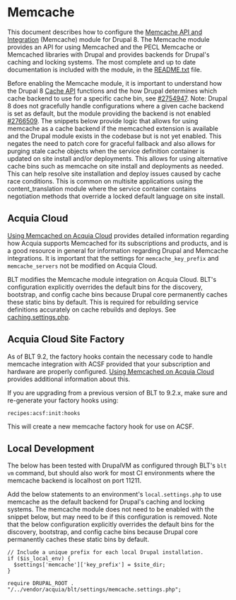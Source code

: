 # Memcache

This document describes how to configure the [Memcache API and Integration](https://www.drupal.org/project/memcache) (Memcache) module for Drupal 8. The Memcache module provides an API for using Memcached and the PECL Memcache or Memcached libraries with Drupal and provides backends for Drupal's caching and locking systems. The most complete and up to date documentation is included with the module, in the [README.txt](http://cgit.drupalcode.org/memcache/tree/README.txt?h=8.x-2.x) file.

Before enabling the Memcache module, it is important to understand how the Drupal 8 [Cache API](https://api.drupal.org/api/drupal/core%21core.api.php/group/cache/8.4.x) functions and the how Drupal determines which cache backend to use for a specific cache bin, see [#2754947](https://www.drupal.org/node/2754947). Note: Drupal 8 does not gracefully handle configurations where a given cache backend is set as default, but the module providing the backend is not enabled [#2766509](https://www.drupal.org/node/2766509). The snippets below provide logic that allows for using memcache as a cache backend if the memcached extension is available and the Drupal module exists in the codebase but is not yet enabled. This negates the need to patch core for graceful fallback and also allows for purging stale cache objects when the service definition container is updated on site install and/or deployments. This allows for using alternative cache bins such as memcache on site install and deployments as needed. This can help resolve site installation and deploy issues caused by cache race conditions. This is common on multisite applications using the content_translation module where the service container contains negotiation methods that override a locked default language on site install.

## Acquia Cloud

[Using Memcached on Acquia Cloud](https://docs.acquia.com/acquia-cloud/performance/memcached/) provides detailed information regarding how Acquia supports Memcached for its subscriptions and products, and is a good resource in general for information regarding Drupal and Memcache integrations. It is important that the settings for `memcache_key_prefix` and `memcache_servers` not be modified on Acquia Cloud.

BLT modifies the Memcache module integration on Acquia Cloud. BLT's configuration explicitly overrides the default bins for the discovery, bootstrap, and config cache bins because Drupal core permanently caches these static bins by default. This is required for rebuilding service definitions accurately on cache rebuilds and deploys. See [caching.settings.php](/settings/cache.settings.php).

## Acquia Cloud Site Factory

As of BLT 9.2, the factory hooks contain the necessary code to handle memcache integration with ACSF provided that your subscription and hardware are properly configured. [Using Memcached on Acquia Cloud](https://docs.acquia.com/acquia-cloud/performance/memcached/) provides additional information about this.

If you are upgrading from a previous version of BLT to 9.2.x, make sure and re-generate your factory hooks using:

```
recipes:acsf:init:hooks
``` 

This will create a new memcache factory hook for use on ACSF.


## Local Development

The below has been tested with DrupalVM as configured through BLT's `blt vm` command, but should also work for most CI environments where the memcache backend is localhost on port 11211.

Add the below statements to an environment's `local.settings.php` to use memcache as the default backend for Drupal's caching and locking systems. The memcache module does not need to be enabled with the snippet below, but may need to be if this configuration is removed. Note that the below configuration explicitly overrides the default bins for the discovery, bootstrap, and config cache bins because Drupal core permanently caches these static bins by default.

```
// Include a unique prefix for each local Drupal installation.
if ($is_local_env) {
  $settings['memcache']['key_prefix'] = $site_dir;
}

require DRUPAL_ROOT . "/../vendor/acquia/blt/settings/memcache.settings.php";
```
